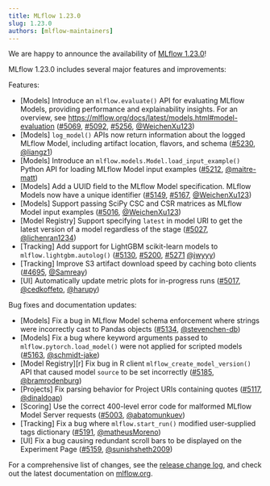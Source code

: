 ```yaml
---
title: MLflow 1.23.0
slug: 1.23.0
authors: [mlflow-maintainers]
---
```


We are happy to announce the availability of [MLflow 1.23.0](https://github.com/mlflow/mlflow/releases/tag/v1.23.0)!

MLflow 1.23.0 includes several major features and improvements:

Features:

- [Models] Introduce an `mlflow.evaluate()` API for evaluating MLflow Models, providing performance and explainability insights. For an overview, see https://mlflow.org/docs/latest/models.html#model-evaluation ([#5069](https://github.com/mlflow/mlflow/pull/5069), [#5092](https://github.com/mlflow/mlflow/pull/5092), [#5256](https://github.com/mlflow/mlflow/pull/5256), [@WeichenXu123](https://github.com/WeichenXu123))
- [Models] `log_model()` APIs now return information about the logged MLflow Model, including artifact location, flavors, and schema ([#5230](https://github.com/mlflow/mlflow/pull/5230), [@liangz1](https://github.com/liangz1))
- [Models] Introduce an `mlflow.models.Model.load_input_example()` Python API for loading MLflow Model input examples ([#5212](https://github.com/mlflow/mlflow/pull/5212), [@maitre-matt](https://github.com/maitre-matt))
- [Models] Add a UUID field to the MLflow Model specification. MLflow Models now have a unique identifier ([#5149](https://github.com/mlflow/mlflow/pull/5149), [#5167](https://github.com/mlflow/mlflow/pull/5167), [@WeichenXu123](https://github.com/WeichenXu123))
- [Models] Support passing SciPy CSC and CSR matrices as MLflow Model input examples ([#5016](https://github.com/mlflow/mlflow/pull/5016), [@WeichenXu123](https://github.com/WeichenXu123))
- [Model Registry] Support specifying `latest` in model URI to get the latest version of a model regardless of the stage ([#5027](https://github.com/mlflow/mlflow/pull/5027), [@lichenran1234](https://github.com/lichenran1234))
- [Tracking] Add support for LightGBM scikit-learn models to `mlflow.lightgbm.autolog()` ([#5130](https://github.com/mlflow/mlflow/pull/5130), [#5200](https://github.com/mlflow/mlflow/pull/5200), [#5271](https://github.com/mlflow/mlflow/pull/5271) [@jwyyy](https://github.com/jwyyy))
- [Tracking] Improve S3 artifact download speed by caching boto clients ([#4695](https://github.com/mlflow/mlflow/pull/4695), [@Samreay](https://github.com/Samreay))
- [UI] Automatically update metric plots for in-progress runs ([#5017](https://github.com/mlflow/mlflow/pull/5017), [@cedkoffeto](https://github.com/cedkoffeto), [@harupy](https://github.com/harupy))

Bug fixes and documentation updates:

- [Models] Fix a bug in MLflow Model schema enforcement where strings were incorrectly cast to Pandas objects ([#5134](https://github.com/mlflow/mlflow/pull/5134), [@stevenchen-db](https://github.com/stevenchen-db))
- [Models] Fix a bug where keyword arguments passed to `mlflow.pytorch.load_model()` were not applied for scripted models ([#5163](https://github.com/mlflow/mlflow/pull/5163), [@schmidt-jake](https://github.com/schmidt-jake))
- [Model Registry][r] Fix bug in R client `mlflow_create_model_version()` API that caused model `source` to be set incorrectly ([#5185](https://github.com/mlflow/mlflow/pull/5185), [@bramrodenburg](https://github.com/bramrodenburg))
- [Projects] Fix parsing behavior for Project URIs containing quotes ([#5117](https://github.com/mlflow/mlflow/pull/5117), [@dinaldoap](https://github.com/dinaldoap))
- [Scoring] Use the correct 400-level error code for malformed MLflow Model Server requests ([#5003](https://github.com/mlflow/mlflow/pull/5003), [@abatomunkuev](https://github.com/abatomunkuev))
- [Tracking] Fix a bug where `mlflow.start_run()` modified user-supplied tags dictionary ([#5191](https://github.com/mlflow/mlflow/pull/5191), [@matheusMoreno](https://github.com/matheusMoreno))
- [UI] Fix a bug causing redundant scroll bars to be displayed on the Experiment Page ([#5159](https://github.com/mlflow/mlflow/pull/5159), [@sunishsheth2009](https://github.com/sunishsheth2009))

For a comprehensive list of changes, see the [release change log](https://github.com/mlflow/mlflow/releases/tag/v1.23.0), and check out the latest documentation on [mlflow.org](http://mlflow.org/).
